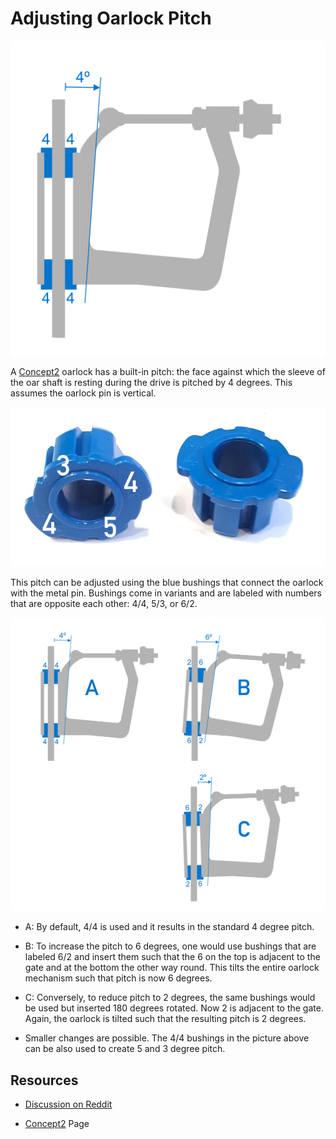 
# Adjusting Oarlock Pitch

![Oar Lock](oar-lock.svg)

A [Concept2] oarlock has a built-in pitch: the face against which the
sleeve of the oar shaft is resting during the drive is pitched by 4
degrees. This assumes the oarlock pin is vertical.

![Concept2 Bushings](bushings.jpg)

This pitch can be adjusted using the blue bushings that connect the oarlock
with the metal pin. Bushings come in variants and are labeled
with numbers that are opposite each other: 4/4, 5/3, or 6/2.

![Oarlock Pitch](./pitch-adjust.svg)

* A: By default, 4/4 is used and it results in the standard 4 degree pitch.

* B: To increase the pitch to 6 degrees, one would use bushings that are
  labeled 6/2 and insert them such that the 6 on the top is adjacent to
  the gate and at the bottom the other way round. This tilts the
  entire oarlock mechanism such that pitch is now 6 degrees.

* C: Conversely, to reduce pitch to 2 degrees, the same bushings would be
  used but inserted 180 degrees rotated. Now 2 is adjacent to the gate.
  Again, the oarlock is tilted such that the resulting pitch is 2
  degrees.

* Smaller changes are possible. The 4/4 bushings in the picture above can be
  also used to create 5 and 3 degree pitch.

## Resources

* [Discussion on Reddit](https://www.reddit.com/r/Rowing/comments/157o7k9/comment/jtam68u/?context=3)

* [Concept2] Page

[Concept2]: https://www.concept2.com/service/oars/pitch/adjusting-pitch-with-bushings
